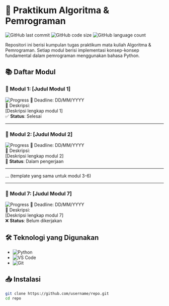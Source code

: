 # 🧮 Praktikum Algoritma & Pemrograman

![GitHub last commit](https://img.shields.io/github/last-commit/username/repo)
![GitHub code size](https://img.shields.io/github/languages/code-size/username/repo)
![GitHub language count](https://img.shields.io/github/languages/count/username/repo)

Repositori ini berisi kumpulan tugas praktikum mata kuliah Algoritma & Pemrograman. Setiap modul berisi implementasi konsep-konsep fundamental dalam pemrograman menggunakan bahasa Python.

## 📚 Daftar Modul

### 📂 Modul 1: [Judul Modul 1]
![Progress](https://img.shields.io/badge/Progress-100%25-brightgreen)
📅 Deadline: DD/MM/YYYY  
📝 Deskripsi:  
[Deskripsi lengkap modul 1]  
✅ **Status**: Selesai

---

### 📂 Modul 2: [Judul Modul 2]
![Progress](https://img.shields.io/badge/Progress-80%25-yellow)
📅 Deadline: DD/MM/YYYY  
📝 Deskripsi:  
[Deskripsi lengkap modul 2]  
🔄 **Status**: Dalam pengerjaan

---

... (template yang sama untuk modul 3-6)

---

### 📂 Modul 7: [Judul Modul 7]
![Progress](https://img.shields.io/badge/Progress-0%25-red)
📅 Deadline: DD/MM/YYYY  
📝 Deskripsi:  
[Deskripsi lengkap modul 7]  
❌ **Status**: Belum dikerjakan

## 🛠️ Teknologi yang Digunakan
- ![Python](https://img.shields.io/badge/Python-3.11+-blue?logo=python)
- ![VS Code](https://img.shields.io/badge/Editor-VS_Code-blue?logo=visual-studio-code)
- ![Git](https://img.shields.io/badge/Version_Control-Git-orange?logo=git)

## 📥 Instalasi
```bash
git clone https://github.com/username/repo.git
cd repo
